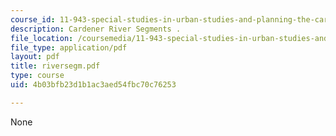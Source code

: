 ```yaml
---
course_id: 11-943-special-studies-in-urban-studies-and-planning-the-cardener-river-corridor-workshop-fall-2001
description: Cardener River Segments .
file_location: /coursemedia/11-943-special-studies-in-urban-studies-and-planning-the-cardener-river-corridor-workshop-fall-2001/4b03bfb23d1b1ac3aed54fbc70c76253_riversegm.pdf
file_type: application/pdf
layout: pdf
title: riversegm.pdf
type: course
uid: 4b03bfb23d1b1ac3aed54fbc70c76253

---
```

None